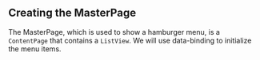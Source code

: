 ## Creating the MasterPage

The MasterPage, which is used to show a hamburger menu, is a `ContentPage` that contains a `ListView`.  We will use data-binding to initialize the menu items.